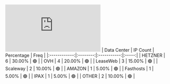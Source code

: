 ![Diagramm](https://github.com/obajay/StateSync-snapshots/blob/main/Projects/AndromedaProtocol/1/README.md)
| Data Center | IP Count | Percentage | Freq |
|:------------:|:--------:|:-----------:|:-----:|
| HETZNER | 6 | 30.00% | 🟢 |
| OVH | 4 | 20.00% | 🟢 |
| LeaseWeb | 3 | 15.00% | 🟢 |
| Scaleway | 2 | 10.00% | 🟢 |
| AMAZON | 1 | 5.00% | 🟢 |
| Fasthosts | 1 | 5.00% | 🟢 |
| IPAX | 1 | 5.00% | 🟢 |
| OTHER | 2 | 10.00% | 🟢 |